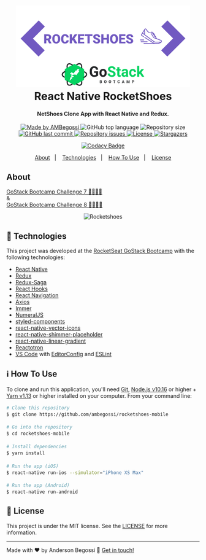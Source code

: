 <h1 align="center">
    <img alt="React RocketShoes" src=".github/rocketshoes.png" />
    <br>
    React Native RocketShoes
</h1>

<h4 align="center">
  NetShoes Clone App with React Native and Redux.
</h4>

<p align="center">
  <a href="https://ambegossi.com">
    <img alt="Made by AMBegossi" src="https://img.shields.io/badge/made%20by-ambegossi-%2304D361">
  </a>

  <img alt="GitHub top language" src="https://img.shields.io/github/languages/top/ambegossi/rocketshoes-mobile.svg">

  <img alt="Repository size" src="https://img.shields.io/github/repo-size/ambegossi/rocketshoes-mobile.svg">

  <a href="https://github.com/ambegossi/rocketshoes-mobile/commits/master">
    <img alt="GitHub last commit" src="https://img.shields.io/github/last-commit/ambegossi/rocketshoes-mobile.svg">
  </a>

  <a href="https://github.com/ambegossi/rocketshoes-mobile/issues">
    <img alt="Repository issues" src="https://img.shields.io/github/issues/ambegossi/rocketshoes-mobile.svg">
  </a>

  <a href="https://github.com/ambegossi/rocketshoes-mobile/blob/master/LICENSE.md">
  <img alt="License" src="https://img.shields.io/badge/license-MIT-%2304D361">
  </a>

  <a href="https://github.com/ambegossi/rocketshoes-mobile/stargazers">
    <img alt="Stargazers" src="https://img.shields.io/github/stars/ambegossi/rocketshoes-mobile?style=social">
  </a>
</p>

<p align="center">
  <a href="https://www.codacy.com/manual/ambegossi/rocketshoes-mobile?utm_source=github.com&amp;utm_medium=referral&amp;utm_content=ambegossi/rocketshoes-mobile&amp;utm_campaign=Badge_Grade" target="_blank">
    <img alt="Codacy Badge" src="https://api.codacy.com/project/badge/Grade/a797a5233ec745299d418843cf797548">
  </a>
</p>

<p align="center">
  <a href="#about">About</a>&nbsp;&nbsp;&nbsp;|&nbsp;&nbsp;&nbsp;
  <a href="#rocket-technologies">Technologies</a>&nbsp;&nbsp;&nbsp;|&nbsp;&nbsp;&nbsp;
  <a href="#information_source-how-to-use">How To Use</a>&nbsp;&nbsp;&nbsp;|&nbsp;&nbsp;&nbsp;
  <a href="#memo-license">License</a>
</p>

## About

[GoStack Bootcamp Challenge 7 🚀👨🏻‍🚀](https://github.com/Rocketseat/bootcamp-gostack-desafio-07)<br/>
&
<br />
[GoStack Bootcamp Challenge 8 🚀👨🏻‍🚀](https://github.com/Rocketseat/bootcamp-gostack-desafio-08)

<p align="center">
  <img alt="Rocketshoes" src=".github/rocketshoes.gif" height="500" >
</p>

## :rocket: Technologies

This project was developed at the [RocketSeat GoStack Bootcamp](https://rocketseat.com.br/bootcamp) with the following technologies:

- [React Native](https://reactnative.dev/)
- [Redux](https://redux.js.org/)
- [Redux-Saga](https://redux-saga.js.org/)
- [React Hooks](https://reactjs.org/docs/hooks-intro.html)
- [React Navigation](https://reactnavigation.org/)
- [Axios](https://github.com/axios/axios)
- [Immer](https://github.com/immerjs/immer)
- [NumeralJS](http://numeraljs.com/)
- [styled-components](https://www.styled-components.com/)
- [react-native-vector-icons](https://github.com/oblador/react-native-vector-icons)
- [react-native-shimmer-placeholder](https://github.com/tomzaku/react-native-shimmer-placeholder)
- [react-native-linear-gradient](https://github.com/react-native-community/react-native-linear-gradient)
- [Reactotron](https://infinite.red/reactotron)
- [VS Code][vc] with [EditorConfig][vceditconfig] and [ESLint][vceslint]

## :information_source: How To Use

To clone and run this application, you'll need [Git](https://git-scm.com), [Node.js v10.16][nodejs] or higher + [Yarn v1.13][yarn] or higher installed on your computer. From your command line:

```bash
# Clone this repository
$ git clone https://github.com/ambegossi/rocketshoes-mobile

# Go into the repository
$ cd rocketshoes-mobile

# Install dependencies
$ yarn install

# Run the app (iOS)
$ react-native run-ios --simulator="iPhone XS Max"

# Run the app (Android)
$ react-native run-android
```

## :memo: License

This project is under the MIT license. See the [LICENSE](LICENSE.md) for more information.

---

Made with ♥ by Anderson Begossi :wave: [Get in touch!](https://www.linkedin.com/in/anderson-begossi-b5065a130)

[nodejs]: https://nodejs.org/
[yarn]: https://yarnpkg.com/
[vc]: https://code.visualstudio.com/
[vceditconfig]: https://marketplace.visualstudio.com/items?itemName=EditorConfig.EditorConfig
[vceslint]: https://marketplace.visualstudio.com/items?itemName=dbaeumer.vscode-eslint
